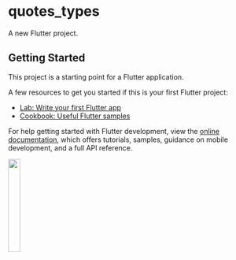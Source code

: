 # quotes_types

A new Flutter project.

## Getting Started

This project is a starting point for a Flutter application.

A few resources to get you started if this is your first Flutter project:

- [Lab: Write your first Flutter app](https://docs.flutter.dev/get-started/codelab)
- [Cookbook: Useful Flutter samples](https://docs.flutter.dev/cookbook)

For help getting started with Flutter development, view the
[online documentation](https://docs.flutter.dev/), which offers tutorials,
samples, guidance on mobile development, and a full API reference.
<p>
  <img src ="https://user-images.githubusercontent.com/114208600/221408585-9ef8f95d-99f0-4cac-83bd-4dbb7d8ac826.png" width=22%,height=35%>
 </p>
 
